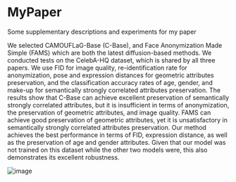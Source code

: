 # MyPaper
Some supplementary descriptions and experiments for my paper

We selected CAMOUFLaG-Base (C-Base), and Face Anonymization Made Simple (FAMS) which are both the latest diffusion-based methods. We conducted tests on the CelebA-HQ dataset, which is shared by all three papers. We use FID for image quality, re-identification rate for anonymization, pose and expression distances for geometric attributes preservation, and the classification accuracy rates of age, gender, and make-up for semantically strongly correlated attributes preservation. The results show that C-Base can achieve excellent preservation of semantically strongly correlated attributes, but it is insufficient in terms of anonymization, the preservation of geometric attributes, and image quality. FAMS can achieve good preservation of geometric attributes, yet it is unsatisfactory in semantically strongly correlated attributes preservation. Our method achieves the best performance in terms of FID, expression distance, as well as the preservation of age and gender attributes. Given that our model was not trained on this dataset while the other two models were, this also demonstrates its excellent robustness.

![image](https://github.com/user-attachments/assets/5e0bbe7f-bd36-4a41-bbb6-90a49a7a502a)

